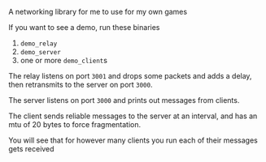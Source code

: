 A networking library for me to use for my own games

If you want to see a demo, run these binaries
1. `demo_relay`
2. `demo_server`
3. one or more `demo_client`s

The relay listens on port `3001` and drops some packets and adds a delay, then retransmits to the server on port `3000`.

The server listens on port `3000` and prints out messages from clients.

The client sends reliable messages to the server at an interval, and has an mtu of 20 bytes to force fragmentation.

You will see that for however many clients you run each of their messages gets received
